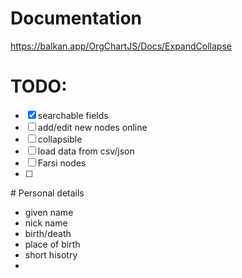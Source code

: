 # Documentation

https://balkan.app/OrgChartJS/Docs/ExpandCollapse


# TODO:

- [x] searchable fields
- [ ] add/edit new nodes online
- [ ] collapsible
- [ ] load data from csv/json
- [ ] Farsi nodes
- [ ] 


#‌ Personal details

* given name
* nick name
* birth/death 
* place of birth
* short hisotry
* 

